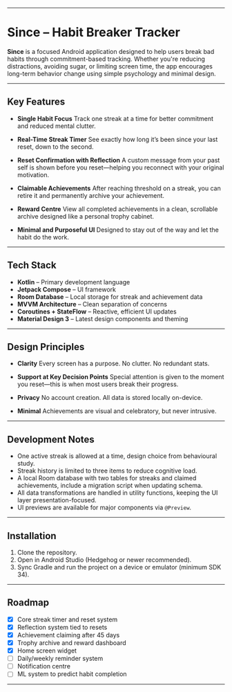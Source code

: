 
---

# Since – Habit Breaker Tracker

**Since** is a focused Android application designed to help users break bad habits through commitment-based tracking. Whether you're reducing distractions, avoiding sugar, or limiting screen time, the app encourages long-term behavior change using simple psychology and minimal design.

---

## Key Features

- **Single Habit Focus** Track one streak at a time for better commitment and reduced mental clutter.

- **Real-Time Streak Timer** See exactly how long it’s been since your last reset, down to the second.

- **Reset Confirmation with Reflection** A custom message from your past self is shown before you reset—helping you reconnect with your original motivation.

- **Claimable Achievements** After reaching threshold on a streak, you can retire it and permanently archive your achievement.

- **Reward Centre** View all completed achievements in a clean, scrollable archive designed like a personal trophy cabinet.

- **Minimal and Purposeful UI** Designed to stay out of the way and let the habit do the work.

---

## Tech Stack

- **Kotlin** – Primary development language
- **Jetpack Compose** – UI framework
- **Room Database** – Local storage for streak and achievement data
- **MVVM Architecture** – Clean separation of concerns
- **Coroutines + StateFlow** – Reactive, efficient UI updates
- **Material Design 3** – Latest design components and theming

---

## Design Principles

- **Clarity** Every screen has a purpose. No clutter. No redundant stats.

- **Support at Key Decision Points** Special attention is given to the moment you reset—this is when most users break their progress.

- **Privacy** No account creation. All data is stored locally on-device.

- **Minimal** Achievements are visual and celebratory, but never intrusive.

---

## Development Notes

- One active streak is allowed at a time, design choice from behavioural study.
- Streak history is limited to three items to reduce cognitive load.
- A local Room database with two tables for streaks and claimed achievements, include a migration script when updating schema.
- All data transformations are handled in utility functions, keeping the UI layer presentation-focused.
- UI previews are available for major components via `@Preview`.

---

## Installation

1. Clone the repository.
2. Open in Android Studio (Hedgehog or newer recommended).
3. Sync Gradle and run the project on a device or emulator (minimum SDK 34).

---

## Roadmap

- [x] Core streak timer and reset system
- [x] Reflection system tied to resets
- [x] Achievement claiming after 45 days
- [x] Trophy archive and reward dashboard
- [x] Home screen widget
- [ ] Daily/weekly reminder system
- [ ] Notification centre
- [ ] ML system to predict habit completion

---